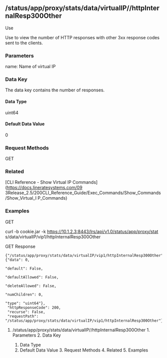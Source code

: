 ## /status/app/proxy/stats/data/virtualIP/<name>/httpInternalResp300Other

Use

Use to view the number of HTTP responses with other 3xx response codes sent to
the clients.

### Parameters

name: Name of virtual IP

### Data Key

The data key contains the number of responses.

#### Data Type

uint64

#### Default Data Value

0

### Request Methods

GET

### Related

[CLI Reference - Show Virtual IP Commands](https://docs.lineratesystems.com/09
3Release_2.5/200CLI_Reference_Guide/Exec_Commands/Show_Commands/Show_Virtual_I
P_Commands)

### Examples

GET

curl -b cookie.jar -k https://10.1.2.3:8443/lrs/api/v1.0/status/app/proxy/stat
s/data/virtualIP/vip1/httpInternalResp300Other

GET Response

    
    {"/status/app/proxy/stats/data/virtualIP/vip1/httpInternalResp300Other": {"data": 0,
                                                                                 "default": False,
                                                                                 "defaultAllowed": False,
                                                                                 "deleteAllowed": False,
                                                                                 "numChildren": 0,
                                                                                 "type": "uint64"},
     "httpResponseCode": 200,
     "recurse": False,
     "requestPath": "/status/app/proxy/stats/data/virtualIP/vip1/httpInternalResp300Other"}
    

  1. /status/app/proxy/stats/data/virtualIP/<name>/httpInternalResp300Other
    1. Parameters
    2. Data Key
      1. Data Type
      2. Default Data Value
    3. Request Methods
    4. Related
    5. Examples

